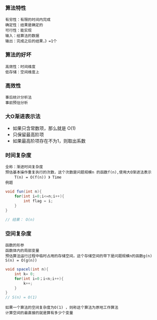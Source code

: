 ### 算法特性
	有穷性：有限的时间内完成
	确定性：结果是确定的
	可行性：能实现
	输入：给算法的数据
	输出：完成之后的结果，》=1个

### 算法的好坏
	高效性：时间维度
	低存储：空间维度上

### 高效性
	事后统计分析法
	事前预估分析

### 大O渐进表示法
- 如果只含常数项，那么就是 O(1)
- 只保留最高阶项
- 如果最高阶项存在不为1，则取出系数



### 时间复杂度
	全称：渐进时间复杂度 
	预估基本操作重复执行的次数，这个次数是问题规模n 的函数f(n),使用大O渐进法表示
		T(n) = O(f(n)) 》 Time
	例题
```java
void fun(int n){
	for(int i=0;i<=n;i++){
		int flag = i;
	}
}

// 结果： O(n)
```

### 空间复杂度
	函数的形参
	函数体内的局部变量
	预估算法运行过程中临时占用的存储空间，这个存储空间的带下是问题规模n的函数g(n)
	S(n) = O(g(n))

```java
void spacel(int n){
	int k= 0;
	for(int i=0；i<n;i++){
		k++;
	}
}
// S(n) = O(1)
```
	如果一个算法的空间复杂度为O(1) ，则称这个算法为原地工作算法
	计算空间的最直接的就是算有多少个变量